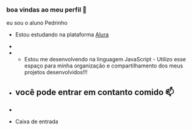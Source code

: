 ### boa vindas ao meu perfil 👻
eu sou o aluno Pedrinho 
- Estou estudando na plataforma [Alura]( https://cursos.alura.com.br )
-
-  - Estou me desenvolvendo na linguagem JavaScript - Utilizo esse espaço para minha organização e compartilhamento dos meus projetos desenvolvidos!!!

  -  ## você pode entrar em contanto comido 📫
  -
  -  Caixa de entrada


